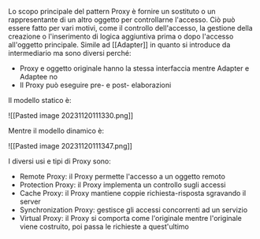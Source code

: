 Lo scopo principale del pattern Proxy è fornire un sostituto o un rappresentante di un altro oggetto per controllarne l'accesso. Ciò può essere fatto per vari motivi, come il controllo dell'accesso, la gestione della creazione o l'inserimento di logica aggiuntiva prima o dopo l'accesso all'oggetto principale. Simile ad [[Adapter]] in quanto si introduce da intermediario ma sono diversi perché:
- Proxy e oggetto originale hanno la stessa interfaccia mentre Adapter e Adaptee no
- Il Proxy può eseguire pre- e post- elaborazioni

Il modello statico è:

![[Pasted image 20231120111330.png]]

Mentre il modello dinamico è:

![[Pasted image 20231120111347.png]]

I diversi usi e tipi di Proxy sono:
- Remote Proxy: il Proxy permette l'accesso a un oggetto remoto
- Protection Proxy: il Proxy implementa un controllo sugli accessi
- Cache Proxy: il Proxy mantiene coppie richiesta-risposta sgravando il server
- Synchronization Proxy: gestisce gli accessi concorrenti ad un servizio
- Virtual Proxy: il Proxy si comporta come l'originale mentre l'originale viene costruito, poi passa le richieste a quest'ultimo

